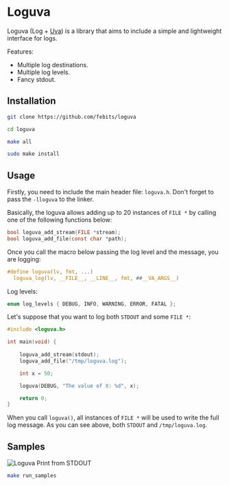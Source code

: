 # Loguva

Loguva (Log + [Uva](https://en.wikipedia.org/wiki/Grape)) is a library that aims to include a simple and lightweight interface for logs.

Features:
- Multiple log destinations.
- Multiple log levels.
- Fancy stdout.

## Installation

```bash
git clone https://github.com/febits/loguva
```

```bash
cd loguva
```

```bash
make all
```

```bash
sudo make install
```

## Usage

Firstly, you need to include the main header file: `loguva.h`. Don't forget to pass the `-lloguva` to the linker.

Basically, the loguva allows adding up to 20 instances of `FILE *` by calling one of the following functions below:

```c
bool loguva_add_stream(FILE *stream);
bool loguva_add_file(const char *path);
```

Once you call the macro below passing the log level and the message, you are logging:

```c
#define loguva(lv, fmt, ...)                                                   \
  loguva_log(lv, __FILE__, __LINE__, fmt, ##__VA_ARGS__)
```

Log levels:

```c
enum log_levels { DEBUG, INFO, WARNING, ERROR, FATAL };
```

Let's suppose that you want to log both `STDOUT` and some `FILE *`:

```c
#include <loguva.h>

int main(void) {
    
    loguva_add_stream(stdout);
    loguva_add_file("/tmp/loguva.log");

    int x = 50;

    loguva(DEBUG, "The value of X: %d", x);

    return 0;
}
```

When you call `loguva()`, all instances of `FILE *` will be used to write the full log message. As you can see above, both `STDOUT` and `/tmp/loguva.log`.

## Samples

![Loguva Print from STDOUT](https://imgur.com/USVkiUl.png)

```bash
make run_samples
```
